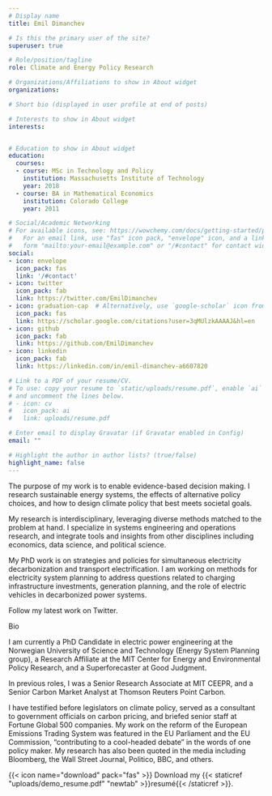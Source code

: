 ```yaml
---
# Display name
title: Emil Dimanchev

# Is this the primary user of the site?
superuser: true

# Role/position/tagline
role: Climate and Energy Policy Research

# Organizations/Affiliations to show in About widget
organizations:

# Short bio (displayed in user profile at end of posts)

# Interests to show in About widget
interests:


# Education to show in About widget
education:
  courses:
  - course: MSc in Technology and Policy
    institution: Massachusetts Institute of Technology
    year: 2018
  - course: BA in Mathematical Economics
    institution: Colorado College
    year: 2011

# Social/Academic Networking
# For available icons, see: https://wowchemy.com/docs/getting-started/page-builder/#icons
#   For an email link, use "fas" icon pack, "envelope" icon, and a link in the
#   form "mailto:your-email@example.com" or "/#contact" for contact widget.
social:
- icon: envelope
  icon_pack: fas
  link: '/#contact'
- icon: twitter
  icon_pack: fab
  link: https://twitter.com/EmilDimanchev
- icon: graduation-cap  # Alternatively, use `google-scholar` icon from `ai` icon pack
  icon_pack: fas
  link: https://scholar.google.com/citations?user=3qMUlzkAAAAJ&hl=en
- icon: github
  icon_pack: fab
  link: https://github.com/EmilDimanchev
- icon: linkedin
  icon_pack: fab
  link: https://linkedin.com/in/emil-dimanchev-a6607820

# Link to a PDF of your resume/CV.
# To use: copy your resume to `static/uploads/resume.pdf`, enable `ai` icons in `params.toml`, 
# and uncomment the lines below.
# - icon: cv
#   icon_pack: ai
#   link: uploads/resume.pdf

# Enter email to display Gravatar (if Gravatar enabled in Config)
email: ""

# Highlight the author in author lists? (true/false)
highlight_name: false
---
```


The purpose of my work is to enable evidence-based decision making. I research sustainable energy systems, the effects of alternative policy choices, and how to design climate policy that best meets societal goals.

My research is interdisciplinary, leveraging diverse methods matched to the problem at hand. I specialize in systems engineering and operations research, and integrate tools and insights from other disciplines including economics, data science, and political science.

My PhD work is on strategies and policies for simultaneous electricity decarbonization and transport electrification. I am working on methods for electricity system planning to address questions related to charging infrastructure investments, generation planning, and the role of electric vehicles in decarbonized power systems.

Follow my latest work on Twitter.

Bio

I am currently a PhD Candidate in electric power engineering at the Norwegian University of Science and Technology (Energy System Planning group), a Research Affiliate at the MIT Center for Energy and Environmental Policy Research, and a Superforecaster at Good Judgment.

In previous roles, I was a Senior Research Associate at MIT CEEPR, and a Senior Carbon Market Analyst at Thomson Reuters Point Carbon.

I have testified before legislators on climate policy, served as a consultant to government officials on carbon pricing, and briefed senior staff at Fortune Global 500 companies. My work on the reform of the European Emissions Trading System was featured in the EU Parliament and the EU Commission, “contributing to a cool-headed debate” in the words of one policy maker. My research has also been quoted in the media including Bloomberg, the Wall Street Journal, Politico, BBC, and others.

{{< icon name="download" pack="fas" >}} Download my {{< staticref "uploads/demo_resume.pdf" "newtab" >}}resumé{{< /staticref >}}.
